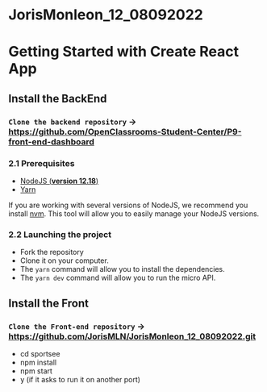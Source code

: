 # JorisMonleon_12_08092022
# Getting Started with Create React App

## Install the BackEnd

### `Clone the backend repository` -> https://github.com/OpenClassrooms-Student-Center/P9-front-end-dashboard

### 2.1 Prerequisites

- [NodeJS (**version 12.18**)](https://nodejs.org/en/)
- [Yarn](https://yarnpkg.com/)

If you are working with several versions of NodeJS, we recommend you install [nvm](https://github.com/nvm-sh/nvm). This tool will allow you to easily manage your NodeJS versions.

### 2.2 Launching the project

- Fork the repository
- Clone it on your computer.
- The `yarn` command will allow you to install the dependencies.
- The `yarn dev` command will allow you to run the micro API.

## Install the Front

### `Clone the Front-end repository` -> https://github.com/JorisMLN/JorisMonleon_12_08092022.git

- cd sportsee
- npm install
- npm start
- y (if it asks to run it on another port)
